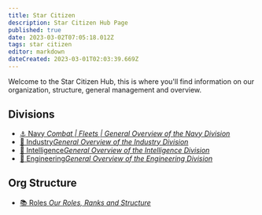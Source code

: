```yaml
---
title: Star Citizen
description: Star Citizen Hub Page
published: true
date: 2023-03-02T07:05:18.012Z
tags: star citizen
editor: markdown
dateCreated: 2023-03-01T02:03:39.669Z
---
```


Welcome to the Star Citizen Hub, this is where you'll find information on our organization, structure, general management and overview. 

## Divisions
<div>
<ul class="links-list">
  <li>
    <a href="/starcitizen/divs/navy" class="is-internal-link is-valid-page">⚓ Navy <em>Combat | Fleets | General Overview of the Navy Division</em></a>
  </li>
  <li>
    <a href="/starcitizen/divs/industry" class="is-internal-link is-valid-page">👷 Industry<em>General Overview of the Industry Division</em></a>
  </li>
  <li>
    <a href="/starcitizen/divs/intel" class="is-internal-link is-valid-page">📡 Intelligence<em>General Overview of the Intelligence Division</em></a>
  </li>
  <li>
    <a href="/starcitizen/divs/engineering" class="is-internal-link is-valid-page">👾 Engineering<em>General Overview of the Engineering Division</em></a>
  </li>
  </ul>
</div>  

## Org Structure
<div>
<ul class="links-list">
  <li>
    <a href="/starcitizen/roles" class="is-internal-link is-valid-page">📚 Roles <em>Our Roles, Ranks and Structure</em></a>
  </li>
</ul>
</div> 

